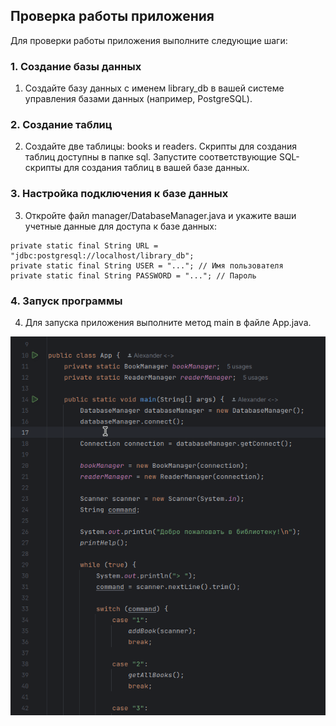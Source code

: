 ## Проверка работы приложения

Для проверки работы приложения выполните следующие шаги:

### 1. Создание базы данных

1. Создайте базу данных с именем library_db в вашей системе управления базами данных (например, PostgreSQL).

### 2. Создание таблиц

2. Создайте две таблицы: books и readers. Скрипты для создания таблиц доступны в папке sql. Запустите соответствующие SQL-скрипты для создания таблиц в вашей базе данных.

### 3. Настройка подключения к базе данных

3. Откройте файл manager/DatabaseManager.java и укажите ваши учетные данные для доступа к базе данных:
```
private static final String URL = "jdbc:postgresql://localhost/library_db";
private static final String USER = "..."; // Имя пользователя
private static final String PASSWORD = "..."; // Пароль
```
### 4. Запуск программы

4. Для запуска приложения выполните метод main в файле App.java.

![Демонстрация приложения](gifs/demonstration.gif)
